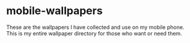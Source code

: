 # mobile-wallpapers
 These are the wallpapers I have collected and use on my mobile phone. This is my entire wallpaper directory for those who want or need them.
